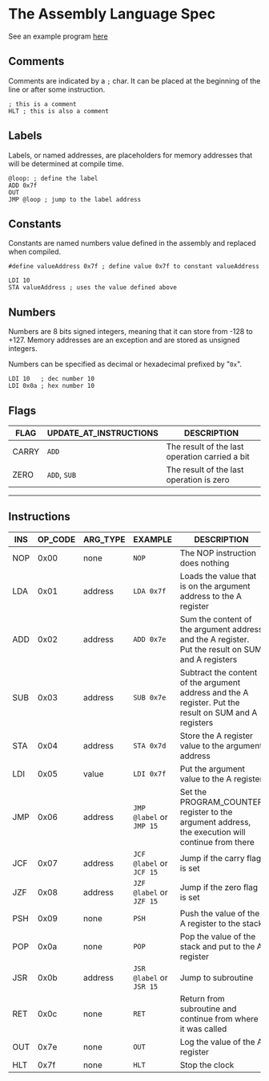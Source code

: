 # The Assembly Language Spec

See an example program [here](example.md)

## Comments
Comments are indicated by a `;` char. It can be placed at the beginning of the line or after some instruction.
```
; this is a comment
HLT ; this is also a comment
```

## Labels
Labels, or named addresses, are placeholders for memory addresses that will be determined at compile time.
```
@loop: ; define the label
ADD 0x7f
OUT
JMP @loop ; jump to the label address
```

## Constants
Constants are named numbers value defined in the assembly and replaced when compiled.
```
#define valueAddress 0x7f ; define value 0x7f to constant valueAddress

LDI 10
STA valueAddress ; uses the value defined above
```

## Numbers
Numbers are 8 bits signed integers, meaning that it can store from -128 to +127. Memory addresses are an exception and are stored as unsigned integers.

Numbers can be specified as decimal or hexadecimal prefixed by "`0x`".
```
LDI 10   ; dec number 10
LDI 0x0a ; hex number 10
```

## Flags
|FLAG |UPDATE_AT_INSTRUCTIONS|DESCRIPTION                                   |
|-----|----------------------|----------------------------------------------|
|CARRY|`ADD`                 |The result of the last operation carried a bit|
|ZERO |`ADD`, `SUB`          |The result of the last operation is zero      |

---

## Instructions

|INS|OP_CODE|ARG_TYPE|EXAMPLE                |DESCRIPTION                                                                                           |
|---|-------|-------|------------------------|------------------------------------------------------------------------------------------------------|
|NOP|0x00   |none   |`NOP`                   |The NOP instruction does nothing                                                                      |
|LDA|0x01   |address|`LDA 0x7f`              |Loads the value that is on the argument address to the A register                                         |
|ADD|0x02   |address|`ADD 0x7e`              |Sum the content of the argument address and the A register. Put the result on SUM and A registers     |
|SUB|0x03   |address|`SUB 0x7e`              |Subtract the content of the argument address and the A register. Put the result on SUM and A registers|
|STA|0x04   |address|`STA 0x7d`              |Store the A register value to the argument address                                                    |
|LDI|0x05   |value  |`LDI 0x7f`              |Put the argument value to the A register                                                              |
|JMP|0x06   |address|`JMP @label` or `JMP 15`|Set the PROGRAM_COUNTER register to the argument address, the execution will continue from there      |
|JCF|0x07   |address|`JCF @label` or `JCF 15`|Jump if the carry flag is set                                                                         |
|JZF|0x08   |address|`JZF @label` or `JZF 15`|Jump if the zero flag is set                                                                          |
|PSH|0x09   |none   |`PSH`                   |Push the value of the A register to the stack                                                         |
|POP|0x0a   |none   |`POP`                   |Pop the value of the stack and put to the A register                                                  |
|JSR|0x0b   |address|`JSR @label` or `JSR 15`|Jump to subroutine                                                                                    |
|RET|0x0c   |none   |`RET`                   |Return from subroutine and continue from where it was called                                          |
|OUT|0x7e   |none   |`OUT`                   |Log the value of the A register                                                                       |
|HLT|0x7f   |none   |`HLT`                   |Stop the clock                                                                                        |
